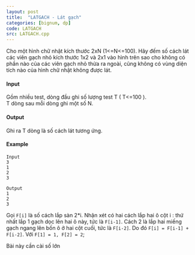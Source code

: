 ```yaml
---
layout: post
title:  "LATGACH - Lát gạch"
categories: [bignum, dp]
code: LATGACH
src: LATGACH.cpp
---
```




  


Cho một hình chữ nhật kích thước 2xN (1<=N<=100). Hãy đếm số cách lát các viên gạch nhỏ kích thước 1x2 và 2x1 vào hình trên sao cho không có phần nào của các viên gạch nhỏ thừa ra ngoài, cũng không có vùng diện tích nào của hình chữ nhật không được lát.

#### Input

Gồm nhiều test, dòng đầu ghi số lượng test T ( T<=100 ).  
T dòng sau mỗi dòng ghi một số N.

#### Output

Ghi ra T dòng là số cách lát tương ứng.

#### Example

```
Input
3
1
2
3

Output
1
2
3

```

<!--more-->



Gọi `F[i]` là số cách lắp sàn 2*i. Nhận xét có hai cách lắp hai ô cột i : thứ nhất lắp 1 gạch dọc lên hai ô này, tức là `F[i-1]`. Cách 2 là lắp hai miếng gạch ngang lên bốn ô ở hai cột cuối, tức là `F[i-2]`.
Do đó `F[i] = F[i-1] + F[i-2]`. Với `F[1] = 1, F[2] = 2`;

Bài này cần cài số lớn
